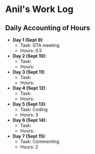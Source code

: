 # Anil's Work Log
## Daily Accounting of Hours
- **Day 1 (Sept 9)**: 
  - Task: GTA meeting
  - Hours: 0.5
- **Day 2 (Sept 10)**: 
  - Task:
  - Hours:
 - **Day 3 (Sept 11)**: 
   - Task:
   - Hours:
 - **Day 4 (Sept 12)**: 
   - Task:
   - Hours:
 - **Day 5 (Sept 13)**: 
   - Task: Coding
   - Hours: 3
 - **Day 6 (Sept 14)**: 
   - Task:
   - Hours:
  - **Day 7 (Sept 15)**: 
    - Task: Commenting
    - Hours: 2
